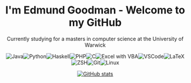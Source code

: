 <h1 align="center"> I'm Edmund Goodman - Welcome to my GitHub </h1>

<p align="center">
   Currently studying for a masters in computer science at the University of Warwick
</p>

<p align="center" style="display:flex; justify-content: center; flex-wrap: wrap;"><span> </span>
   <img alt="Java" src="https://img.shields.io/badge/Java-ED8B00?style=for-the-badge&logo=java&logoColor=white"/><span> </span>
   <img alt="Python" src="https://img.shields.io/badge/Python-3776AB?style=for-the-badge&logo=python&logoColor=white"/><span> </span>
   <img alt="Haskell" src="https://img.shields.io/badge/Haskell-%235E5086.svg?style=for-the-badge&logo=haskell&logoColor=white"/><span> </span>
   <img alt="PHP" src="https://img.shields.io/badge/php-%23777BB4.svg?&style=for-the-badge&logo=php&logoColor=white"/><span> </span>
   <img alt="C" src="https://img.shields.io/badge/c-%2300599C.svg?&style=for-the-badge&logo=c&logoColor=white"/><span> </span>
   <img alt="Excel with VBA" src="https://img.shields.io/badge/Excel_%26_VBA-217346?style=for-the-badge&logo=microsoft-excel&logoColor=white"/><span> </span>
   <br/>
   <img alt="VSCode" src="https://img.shields.io/badge/Visual_Studio_Code-0078D4?style=for-the-badge&logo=visual%20studio%20code&logoColor=white"/><span> </span>
   <img alt="LaTeX" src="https://img.shields.io/badge/latex-%23008080.svg?&style=for-the-badge&logo=latex&logoColor=white"/><span> </span>
   <img alt="ZSH" src="https://img.shields.io/badge/ZSH-121011?style=for-the-badge&logo=gnu-bash&logoColor=white"/><span> </span>
   <img alt="Git" src="https://img.shields.io/badge/Git-F05032?style=for-the-badge&logo=git&logoColor=white"/><span> </span>
   <img alt="Linux" src="https://img.shields.io/badge/Linux-FCC624?style=for-the-badge&logo=linux&logoColor=black"><span> </span>
</p>

<p align="center">
   <a href="https://github.com/anuraghazra/github-readme-stats">
      <img alt="GitHub stats" src="https://github-readme-stats.vercel.app/api?username=EdmundGoodman&count_private=true&show_icons=true">
   </a>
</p>
